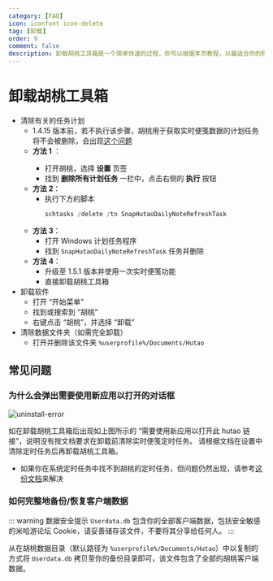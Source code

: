 ```yaml
---
category: [FAQ]
icon: iconfont icon-delete
tag: [卸载]
order: 9
comment: false
description: 卸载胡桃工具箱是一个简单快速的过程，你可以根据本页教程，以最适合你的程度来卸载胡桃工具箱。
---
```


# 卸载胡桃工具箱

- 清除有关的任务计划
  - 1.4.15 版本前，若不执行该步骤，胡桃用于获取实时便笺数据的计划任务将不会被删除，会出现[这个问题](#为什么会弹出需要使用新应用以打开的对话框)
  - **方法 1** <Badge text="仅限早于 1.4.15 的版本" type="tip" />：
    - 打开胡桃，选择 **设置** 页签
    - 找到 **删除所有计划任务** 一栏中，点击右侧的 **执行** 按钮 <Badge text="需要管理员模式" type="tip" />
  - **方法 2**：
    - 执行下方的脚本
      ```PowerShell
      schtasks /delete /tn SnapHutaoDailyNoteRefreshTask
      ```
  - **方法 3**：
    - 打开 Windows 计划任务程序
    - 找到 `SnapHutaoDailyNoteRefreshTask` 任务并删除
  - **方法 4**：
    - 升级至 1.5.1 版本并使用一次实时便笺功能
    - 直接卸载胡桃工具箱
- 卸载软件
  - 打开 “开始菜单”
  - 找到或搜索到 “胡桃”
  - 右键点击 “胡桃”，并选择 “卸载”
- 清除数据文件夹（如需完全卸载）
  - 打开并删除该文件夹 `%userprofile%/Documents/Hutao`

## 常见问题

### 为什么会弹出需要使用新应用以打开的对话框

![uninstall-error](https://img.alicdn.com/imgextra/i3/1797064093/O1CN01b3j0eY1g6duBXLJXg_!!1797064093.jpg_.webp)

如在卸载胡桃工具箱后出现如上图所示的 “需要使用新应用以打开此 hutao 链接”，说明没有按文档要求在卸载前清除实时便笺定时任务。
请根据文档在设置中清除定时任务后再卸载胡桃工具箱。

- 如果你在系统定时任务中找不到胡桃的定时任务，但问题仍然出现，请参考[这份文档](https://github.com/DGP-Studio/Snap.Hutao.Docs/issues/18)来解决

### 如何完整地备份/恢复客户端数据

::: warning 数据安全提示
`Userdata.db` 包含你的全部客户端数据，包括安全敏感的米哈游论坛 Cookie，请妥善储存该文件，不要将其分享给任何人。
:::

从在胡桃数据目录（默认路径为 `%userprofile%/Documents/Hutao`）中以复制的方式将 `Userdata.db` 拷贝至你的备份目录即可，该文件包含了全部的胡桃客户端数据。
